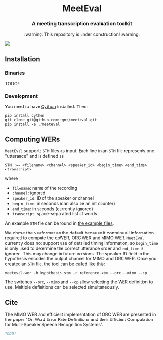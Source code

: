<h1 align="center">MeetEval</h1> 
<h3 align="center">A meeting transcription evaluation toolkit</h3>

<p align="center">:warning: This repository is under construction! :warning:</p>

<a href="https://github.com/fgnt/meeteval/actions"><img src="https://github.com/fgnt/meeteval/actions/workflows/pytest.yml/badge.svg"/></a>

## Installation

### Binaries

TODO!

### Development

You need to have [Cython](https://cython.org/) installed.
Then:

```shell
pip install cython
git clone git@github.com:fgnt/meeteval.git
pip install -e ./meeteval
```

## Computing WERs

`MeetEval` supports `STM` files as input. Each line in an `STM` file represents one "utterance" and is defined as

```STM
STM :== <filename> <channel> <speaker_id> <begin_time> <end_time> <transcript>
```
where
- `filename`: name of the recording
- `channel`: ignored
- `speaker_id`: ID of the speaker or channel
- `begin_time`: in seconds (can also be an int counter)
- `end_time`: in seconds (currently ignored)
- `transcript`: space-separated list of words

An example `STM` file can be found in [the example_files](example_files/ref.stm).

We chose the `STM` format as the default because it contains all information required to compute the cpWER, ORC WER and MIMO WER.
`MeetEval` currently does not support use of detailed timing information, so `begin_time` is only used to determine the correct utterance order and `end_time` is ignored.
This may change in future versions.
The speaker-ID field in the hypothesis encodes the output channel for MIMO and ORC WER.
Once you created an `STM` file, the tool can be called like this:

```shell
meeteval-wer -h hypothesis.stm -r reference.stm --orc --mimo --cp
```

The switches `--orc`, `--mimo` and `--cp` allow selecting the WER definition to use.
Multiple definitions can be selected simultaneously.

## Cite

The MIMO WER and efficient implementation of ORC WER are presented in the paper "On Word Error Rate Definitions and
their Efficient Computation for Multi-Speaker Speech Recognition Systems".

```bibtex
TODO!
```
